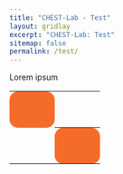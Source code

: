 ```yaml
---
title: "CHEST-Lab - Test"
layout: gridlay
excerpt: "CHEST-Lab: Test"
sitemap: false
permalink: /test/
---
```

Lorem ipsum

<style>
  th {
    width: 64px;
    height: 64px;
    background: #f56c29;
    border-radius: 15px;
  }
  connection {
    border: 24px solid #b51c29;
    border-radius: 31px;
  }
</style>

<script src="https://code.jquery.com/jquery-latest.min.js"></script>
<script src="js/jqueryconnections.js"></script>
<script>
  $(document).ready(function() {
    $("th").connections();
  });
</script>

<table>
  <th></th>
  <tr>
    <td></td>
    <th></th>
  </tr>
</table>
